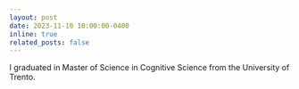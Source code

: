 ```yaml
---
layout: post
date: 2023-11-10 10:00:00-0400
inline: true
related_posts: false
---
```


I graduated in Master of Science in Cognitive Science from the University of Trento.